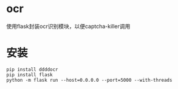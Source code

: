 # ocr
使用flask封装ocr识别模块，以便captcha-killer调用

# 安装
```
pip install ddddocr
pip install flask
python -m flask run --host=0.0.0.0 --port=5000 --with-threads
```

